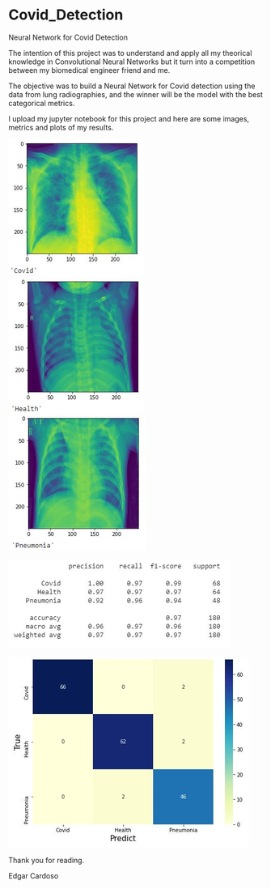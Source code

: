 # Covid_Detection
Neural Network for Covid Detection

The intention of this project was to understand and apply all my theorical knowledge in Convolutional Neural Networks but it turn into a competition between my biomedical engineer friend and me. 

The objective was to build a Neural Network for Covid detection using the data from lung radiographies, and the winner will be the model with the best categorical metrics.

I upload my jupyter notebook for this project and here are some images, metrics and plots of my results.

![alt text](covid.JPG)  ![alt text](health.JPG) ![alt text](pneu.JPG)

![alt text](metricas_covid.JPG)

![alt text](heatmap.JPG)

Thank you for reading.


Edgar Cardoso

